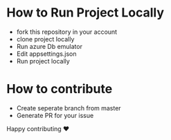 # How to Run Project Locally 
- fork this repository in your account
- clone project locally
- Run azure Db emulator
- Edit appsettings.json
- Run project locally

# How to contribute
- Create seperate branch from master
- Generate PR for your issue

Happy contributing ❤️
